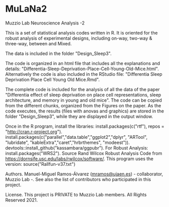 # MuLaNa2

Muzzio Lab Neuroscience Analysis -2

This is a set of statistical analysis codes written in R.
It is oriented for the robust analysis of experimental designs,
including on-way, two-way & three-way, between and Mixed.

The data is included in the folder "Design_Sleep3".

The code is organized in an html file that includes all the explanations and details:
"Differentia-Sleep-Deprivation-Place-Cell-Young-Old-Mice.html".
Alternatively the code is also included in the RStudio file:
"Differentia Sleep Deprivation Place Cell Young Old Mice.Rmd".

The complete code is included for the analysis of all the data of the paper
"Differentia effect of sleep deprivation on place cell representations,
sleep architecture, and memory in young and old mice".
The code can be copied from the different chunks, organized from the Figures on the paper.
As the code executes, the results (files with anovas and graphics) are stored in the folder "Design_Sleep3",
while they are displayed in the output window.

Once in the R program, install the libraries:
install.packages(c("rtf"), repos = "http://cran.r-project.org").
install.packages(c("parallel","data.table","ggplot2","dplyr", "ARTool", "lubridate", "kableExtra","caret","hrbrthemes", "modeest")).
devtools::install_github("kassambara/ggpubr").
For Robust Analysis:
install.packages("WRS2").
Source Rand Wilcox Robust Analysis Code from https://dornsife.usc.edu/labs/rwilcox/software/.
This program uses the version: source("Rallfun-v37.txt")

Authors.
Manuel-Miguel Ramos-Álvarez (mramos@ujaen.es) - collaborator, Muzzio Lab -.
See also the list of contributors who participated in this project.

License.
This project is PRIVATE to Muzzio Lab members. All Rights Reserved 2021.
